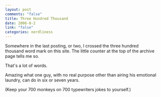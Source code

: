```yaml
--- 
layout: post
comments: "false"
title: Three Hundred Thousand
date: 2006-8-2
link: "false"
categories: nerdliness
---
```

Somewhere in the last posting, or two, I crossed the three hundred thousand word mark on this site. The little counter at the top of the archive page tells me so.

That's a lot of words.

Amazing what one guy, with no real purpose other than airing his emotional laundry, can do in six or seven years.

(Keep your 700 monkeys on 700 typewriters jokes to yourself.)
